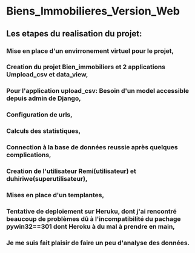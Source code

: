 # Biens_Immobilieres_Version_Web

## Les etapes du realisation du projet:

### Mise en place d'un envirronement virtuel pour le projet,

### Creation du projet Bien_immobiliers et 2 applications Umpload_csv et data_view,

### Pour l'application upload_csv: Besoin d'un model accessible depuis admin de Django, 

### Configuration de urls, 

### Calculs des statistiques,

### Connection à la base de données reussie après quelques complications,

### Creation de l'utilisateur Remi(utilisateur) et duhiriwe(superutilisateur),

### Mises en place d'un templantes,

### Tentative de deploiement sur Heruku, dont j'ai rencontré beaucoup de problèmes dû à l'incompatibilité du pachage pywin32==301 dont Heroku à du mal à prendre en main,

###  Je me suis fait plaisir de faire un peu d'analyse des données.
